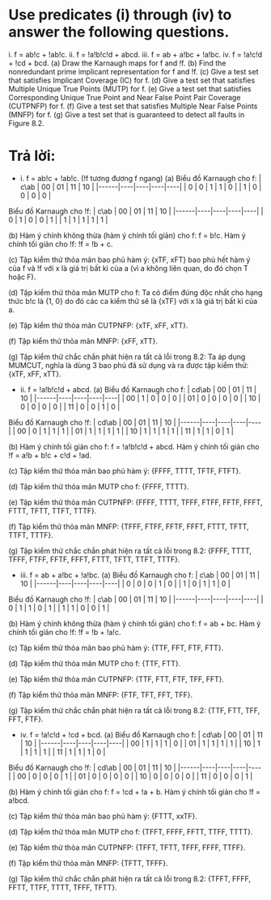 # Use predicates (i) through (iv) to answer the following questions.
i. f = ab!c + !ab!c.
ii. f = !a!b!c!d + abcd.
iii. f = ab + a!bc + !a!bc.
iv. f = !a!c!d + !cd + bcd.
(a) Draw the Karnaugh maps for f and !f.
(b) Find the nonredundant prime implicant representation for f and !f.
(c) Give a test set that satisfies Implicant Coverage (IC) for f.
(d) Give a test set that satisfies Multiple Unique True Points (MUTP) for f.
(e) Give a test set that satisfies Corresponding Unique True Point and Near False Point Pair Coverage (CUTPNFP) for f.
(f) Give a test set that satisfies Multiple Near False Points (MNFP) for f.
(g) Give a test set that is guaranteed to detect all faults in Figure 8.2.

# Trả lời:
* i. f = ab!c + !ab!c.
(!f tương đương f ngang)
(a) Biểu đồ Karnaugh cho f:
| c\ab | 00 | 01 | 11 | 10 |
|------|----|----|----|----|
| 0 | 0 | 1 | 1 | 0 |
| 1 | 0 | 0 | 0 | 0 |

Biểu đồ Karnaugh cho !f:
| c\ab | 00 | 01 | 11 | 10 |
|------|----|----|----|----|
| 0 | 1 | 0 | 0 | 1 |
| 1 | 1 | 1 | 1 | 1 |

(b) Hàm ý chính không thừa (hàm ý chính tối giản) cho f: f = b!c.
Hàm ý chính tối giản cho !f: !f = !b + c.

(c) Tập kiểm thử thỏa mãn bao phủ hàm ý: {xTF, xFT} bao phủ hết hàm ý của f và !f với x là giá trị bất kì của a (vì a không liên quan, do đó chọn T hoặc F).

(d) Tập kiểm thử thỏa mãn MUTP cho f: Ta có điểm đúng độc nhất cho hạng thức b!c là {1, 0} do đó các ca kiểm thử sẽ là {xTF} với x là giá trị bất kì của a.

(e) Tập kiểm thử thỏa mãn CUTPNFP: {xTF, xFF, xTT}.

(f) Tập kiểm thử thỏa mãn MNFP: {xFF, xTT}.

(g) Tập kiểm thử chắc chắn phát hiện ra tất cả lỗi trong 8.2: Ta áp dụng MUMCUT, nghĩa là dùng 3 bao phủ đã sử dụng và ra được tập kiểm thử: {xTF, xFF, xTT}.

* ii. f = !a!b!c!d + abcd.
(a) Biểu đồ Karnaugh cho f:
| cd\ab | 00 | 01 | 11 | 10 |
|------|----|----|----|----|
| 00 | 1 | 0 | 0 | 0 |
| 01 | 0 | 0 | 0 | 0 |
| 10 | 0 | 0 | 0 | 0 |
| 11 | 0 | 0 | 1 | 0 |

Biểu đồ Karnaugh cho !f:
| cd\ab | 00 | 01 | 11 | 10 |
|------|----|----|----|----|
| 00 | 0 | 1 | 1 | 1 |
| 01 | 1 | 1 | 1 | 1 |
| 10 | 1 | 1 | 1 | 1 |
| 11 | 1 | 1 | 0 | 1 |

(b) Hàm ý chính tối giản cho f: f = !a!b!c!d + abcd.
Hàm ý chính tối giản cho !f = a!b + b!c + c!d + !ad.

(c) Tập kiểm thử thỏa mãn bao phủ hàm ý: {FFFF, TTTT, TFTF, FTFT}.

(d) Tập kiểm thử thỏa mãn MUTP cho f: {FFFF, TTTT}.

(e) Tập kiểm thử thỏa mãn CUTPNFP: {FFFF, TTTT, TFFF, FTFF, FFTF, FFFT, FTTT, TFTT, TTFT, TTTF}.

(f) Tập kiểm thử thỏa mãn MNFP: {TFFF, FTFF, FFTF, FFFT, FTTT, TFTT, TTFT, TTTF}.

(g) Tập kiểm thử chắc chắn phát hiện ra tất cả lỗi trong 8.2: {FFFF, TTTT, TFFF, FTFF, FFTF, FFFT, FTTT, TFTT, TTFT, TTTF}.

* iii. f = ab + a!bc + !a!bc.
(a) Biểu đồ Karnaugh cho f:
| c\ab | 00 | 01 | 11 | 10 |
|------|----|----|----|----|
| 0 | 0 | 0 | 1 | 0 |
| 1 | 0 | 1 | 1 | 0 |

Biểu đồ Karnaugh cho !f:
| c\ab | 00 | 01 | 11 | 10 |
|------|----|----|----|----|
| 0 | 1 | 1 | 0 | 1 |
| 1 | 1 | 0 | 0 | 1 |

(b) Hàm ý chính không thừa (hàm ý chính tối giản) cho f: f = ab + bc.
Hàm ý chính tối giản cho !f: !f = !b + !a!c.

(c) Tập kiểm thử thỏa mãn bao phủ hàm ý: {TTF, FFT, FTF, FTT}.

(d) Tập kiểm thử thỏa mãn MUTP cho f: {TTF, FTT}.

(e) Tập kiểm thử thỏa mãn CUTPNFP: {TTF, FTT, FTF, TFF, FFT}.

(f) Tập kiểm thử thỏa mãn MNFP: {FTF, TFT, FFT, TFF}.

(g) Tập kiểm thử chắc chắn phát hiện ra tất cả lỗi trong 8.2: {TTF, FTT, TFF, FFT, FTF}.

* iv. f = !a!c!d + !cd + bcd.
(a) Biểu đồ Karnaugh cho f:
| cd\ab | 00 | 01 | 11 | 10 |
|------|----|----|----|----|
| 00 | 1 | 1 | 1 | 0 |
| 01 | 1 | 1 | 1 | 1 |
| 10 | 1 | 1 | 1 | 1 |
| 11 | 1 | 1 | 1 | 0 |

Biểu đồ Karnaugh cho !f:
| cd\ab | 00 | 01 | 11 | 10 |
|------|----|----|----|----|
| 00 | 0 | 0 | 0 | 1 |
| 01 | 0 | 0 | 0 | 0 |
| 10 | 0 | 0 | 0 | 0 |
| 11 | 0 | 0 | 0 | 1 |

(b) Hàm ý chính tối giản cho f: f = !cd + !a + b.
Hàm ý chính tối giản cho !f = a!bcd.

(c) Tập kiểm thử thỏa mãn bao phủ hàm ý: {FTTT, xxTF}.

(d) Tập kiểm thử thỏa mãn MUTP cho f: {TFFT, FFFF, FFTT, TTFF, TTTT}.

(e) Tập kiểm thử thỏa mãn CUTPNFP: {TFFT, TFTT, TFFF, FFFF, TTFF}.

(f) Tập kiểm thử thỏa mãn MNFP: {TFTT, TFFF}.

(g) Tập kiểm thử chắc chắn phát hiện ra tất cả lỗi trong 8.2: {TFFT, FFFF, FFTT, TTFF, TTTT, TFFF, TFTT}.
